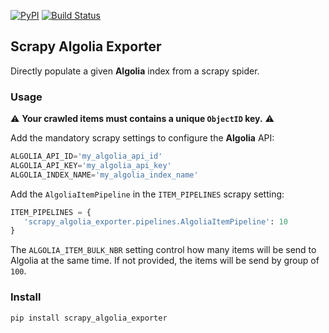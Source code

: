 [![PyPI](https://img.shields.io/pypi/v/scrapy_algolia_exporter.svg)](https://pypi.python.org/pypi/scrapy_algolia_exporter) [![Build Status](https://travis-ci.org/clemfromspace/scrapy-algolia-exporter.svg?branch=master)](https://travis-ci.org/clemfromspace/scrapy-algolia-exporter)

## Scrapy Algolia Exporter

Directly populate a given **Algolia** index from a scrapy spider.

### Usage

:warning: **Your crawled items must contains a unique `ObjectID` key.** :warning:

Add the mandatory scrapy settings to configure the **Algolia** API:

```python
ALGOLIA_API_ID='my_algolia_api_id'
ALGOLIA_API_KEY='my_algolia_api_key'
ALGOLIA_INDEX_NAME='my_algolia_index_name'
```

Add the `AlgoliaItemPipeline` in the `ITEM_PIPELINES` scrapy setting:

```python
ITEM_PIPELINES = {
   'scrapy_algolia_exporter.pipelines.AlgoliaItemPipeline': 10
}
```


The `ALGOLIA_ITEM_BULK_NBR` setting control how many items will be send to Algolia at the same time.
If not provided, the items will be send by group of `100`.

### Install
```
pip install scrapy_algolia_exporter
```






